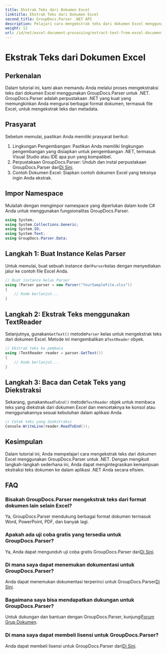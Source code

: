 ```yaml
---
title: Ekstrak Teks dari Dokumen Excel
linktitle: Ekstrak Teks dari Dokumen Excel
second_title: GroupDocs.Parser .NET API
description: Pelajari cara mengekstrak teks dari dokumen Excel menggunakan GroupDocs.Parser untuk .NET dalam langkah sederhana.
weight: 12
url: /id/net/excel-document-processing/extract-text-from-excel-document/
---
```


# Ekstrak Teks dari Dokumen Excel

## Perkenalan
Dalam tutorial ini, kami akan memandu Anda melalui proses mengekstraksi teks dari dokumen Excel menggunakan GroupDocs.Parser untuk .NET. GroupDocs.Parser adalah perpustakaan .NET yang kuat yang memungkinkan Anda mengurai berbagai format dokumen, termasuk file Excel, untuk mengekstrak teks dan metadata.
## Prasyarat
Sebelum memulai, pastikan Anda memiliki prasyarat berikut:
1. Lingkungan Pengembangan: Pastikan Anda memiliki lingkungan pengembangan yang disiapkan untuk pengembangan .NET, termasuk Visual Studio atau IDE apa pun yang kompatibel.
2.  Perpustakaan GroupDocs.Parser: Unduh dan instal perpustakaan GroupDocs.Parser dari[Di Sini](https://releases.groupdocs.com/parser/net/).
3. Contoh Dokumen Excel: Siapkan contoh dokumen Excel yang teksnya ingin Anda ekstrak.

## Impor Namespace
Mulailah dengan mengimpor namespace yang diperlukan dalam kode C# Anda untuk menggunakan fungsionalitas GroupDocs.Parser.
```csharp
using System;
using System.Collections.Generic;
using System.IO;
using System.Text;
using GroupDocs.Parser.Data;
```
## Langkah 1: Buat Instance Kelas Parser
 Untuk memulai, buat sebuah instance dari`Parser`kelas dengan menyediakan jalur ke contoh file Excel Anda.
```csharp
// Buat instance kelas Parser
using (Parser parser = new Parser("YourSampleFile.xlsx"))
{
    // Kode berlanjut...
}
```
## Langkah 2: Ekstrak Teks menggunakan TextReader
 Selanjutnya, gunakan`GetText()` metode`Parser` kelas untuk mengekstrak teks dari dokumen Excel. Metode ini mengembalikan a`TextReader` obyek.
```csharp
// Ekstrak teks ke pembaca
using (TextReader reader = parser.GetText())
{
    // Kode berlanjut...
}
```
## Langkah 3: Baca dan Cetak Teks yang Diekstraksi
 Sekarang, gunakan`ReadToEnd()` metode`TextReader` objek untuk membaca teks yang diekstrak dari dokumen Excel dan mencetaknya ke konsol atau menggunakannya sesuai kebutuhan dalam aplikasi Anda.
```csharp
// Cetak teks yang diekstraksi
Console.WriteLine(reader.ReadToEnd());
```

## Kesimpulan
Dalam tutorial ini, Anda mempelajari cara mengekstrak teks dari dokumen Excel menggunakan GroupDocs.Parser untuk .NET. Dengan mengikuti langkah-langkah sederhana ini, Anda dapat mengintegrasikan kemampuan ekstraksi teks dokumen ke dalam aplikasi .NET Anda secara efisien.

## FAQ
### Bisakah GroupDocs.Parser mengekstrak teks dari format dokumen lain selain Excel?
Ya, GroupDocs.Parser mendukung berbagai format dokumen termasuk Word, PowerPoint, PDF, dan banyak lagi.
### Apakah ada uji coba gratis yang tersedia untuk GroupDocs.Parser?
 Ya, Anda dapat mengunduh uji coba gratis GroupDocs.Parser dari[Di Sini](https://releases.groupdocs.com/).
### Di mana saya dapat menemukan dokumentasi untuk GroupDocs.Parser?
 Anda dapat menemukan dokumentasi terperinci untuk GroupDocs.Parser[Di Sini](https://tutorials.groupdocs.com/parser/net/).
### Bagaimana saya bisa mendapatkan dukungan untuk GroupDocs.Parser?
Untuk dukungan dan bantuan dengan GroupDocs.Parser, kunjungi[Forum Grup Dokumen](https://forum.groupdocs.com/c/parser/17).
### Di mana saya dapat membeli lisensi untuk GroupDocs.Parser?
 Anda dapat membeli lisensi untuk GroupDocs.Parser dari[Di Sini](https://purchase.groupdocs.com/buy).